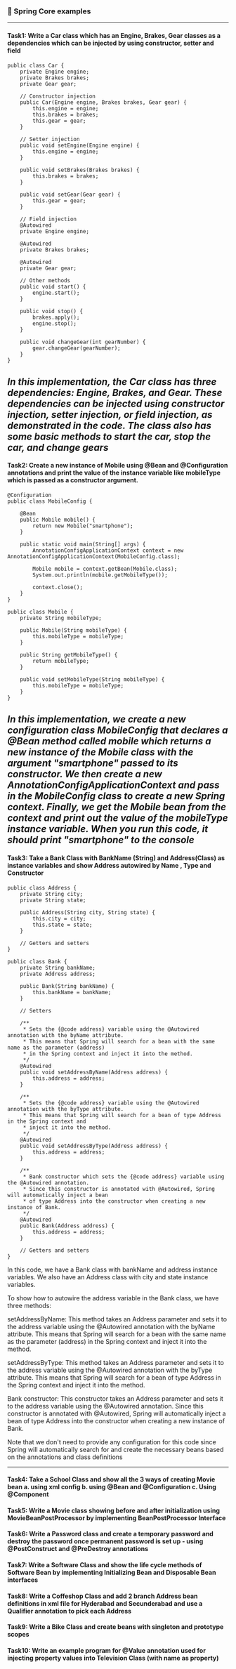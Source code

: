 ### :camel: Spring Core examples
---

#### Task1: Write a Car class which has an Engine, Brakes, Gear classes as a dependencies which can be injected by using constructor, setter and field
```
public class Car {
    private Engine engine;
    private Brakes brakes;
    private Gear gear;

    // Constructor injection
    public Car(Engine engine, Brakes brakes, Gear gear) {
        this.engine = engine;
        this.brakes = brakes;
        this.gear = gear;
    }

    // Setter injection
    public void setEngine(Engine engine) {
        this.engine = engine;
    }

    public void setBrakes(Brakes brakes) {
        this.brakes = brakes;
    }

    public void setGear(Gear gear) {
        this.gear = gear;
    }

    // Field injection
    @Autowired
    private Engine engine;

    @Autowired
    private Brakes brakes;

    @Autowired
    private Gear gear;

    // Other methods
    public void start() {
        engine.start();
    }

    public void stop() {
        brakes.apply();
        engine.stop();
    }

    public void changeGear(int gearNumber) {
        gear.changeGear(gearNumber);
    }
}

```
_In this implementation, the Car class has three dependencies: Engine, Brakes, and Gear. These dependencies can be injected using constructor injection, setter injection, or field injection, as demonstrated in the code. The class also has some basic methods to start the car, stop the car, and change gears_
---

#### Task2: Create a new instance of Mobile using @Bean and @Configuration annotations and print the value of the instance variable like mobileType which is passed as a constructor argument.
```
@Configuration
public class MobileConfig {

    @Bean
    public Mobile mobile() {
        return new Mobile("smartphone");
    }

    public static void main(String[] args) {
        AnnotationConfigApplicationContext context = new AnnotationConfigApplicationContext(MobileConfig.class);

        Mobile mobile = context.getBean(Mobile.class);
        System.out.println(mobile.getMobileType());

        context.close();
    }
}

public class Mobile {
    private String mobileType;

    public Mobile(String mobileType) {
        this.mobileType = mobileType;
    }

    public String getMobileType() {
        return mobileType;
    }

    public void setMobileType(String mobileType) {
        this.mobileType = mobileType;
    }
}

```
_In this implementation, we create a new configuration class MobileConfig that declares a @Bean method called mobile which returns a new instance of the Mobile class with the argument "smartphone" passed to its constructor. We then create a new AnnotationConfigApplicationContext and pass in the MobileConfig class to create a new Spring context. Finally, we get the Mobile bean from the context and print out the value of the mobileType instance variable. When you run this code, it should print "smartphone" to the console_
---
	
#### Task3: Take a Bank Class with BankName (String) and Address(Class) as instance variables and show Address autowired by Name , Type and Constructor
```
public class Address {
    private String city;
    private String state;

    public Address(String city, String state) {
        this.city = city;
        this.state = state;
    }

    // Getters and setters
}

public class Bank {
    private String bankName;
    private Address address;

    public Bank(String bankName) {
        this.bankName = bankName;
    }

    // Setters

    /**
     * Sets the {@code address} variable using the @Autowired annotation with the byName attribute.
     * This means that Spring will search for a bean with the same name as the parameter (address)
     * in the Spring context and inject it into the method.
     */
    @Autowired
    public void setAddressByName(Address address) {
        this.address = address;
    }

    /**
     * Sets the {@code address} variable using the @Autowired annotation with the byType attribute.
     * This means that Spring will search for a bean of type Address in the Spring context and
     * inject it into the method.
     */
    @Autowired
    public void setAddressByType(Address address) {
        this.address = address;
    }

    /**
     * Bank constructor which sets the {@code address} variable using the @Autowired annotation.
     * Since this constructor is annotated with @Autowired, Spring will automatically inject a bean
     * of type Address into the constructor when creating a new instance of Bank.
     */
    @Autowired
    public Bank(Address address) {
        this.address = address;
    }

    // Getters and setters
}
```
In this code, we have a Bank class with bankName and address instance variables. We also have an Address class with city and state instance variables.

To show how to autowire the address variable in the Bank class, we have three methods:

setAddressByName: This method takes an Address parameter and sets it to the address variable using the @Autowired annotation with the byName attribute. This means that Spring will search for a bean with the same name as the parameter (address) in the Spring context and inject it into the method.

setAddressByType: This method takes an Address parameter and sets it to the address variable using the @Autowired annotation with the byType attribute. This means that Spring will search for a bean of type Address in the Spring context and inject it into the method.

Bank constructor: This constructor takes an Address parameter and sets it to the address variable using the @Autowired annotation. Since this constructor is annotated with @Autowired, Spring will automatically inject a bean of type Address into the constructor when creating a new instance of Bank.

Note that we don't need to provide any configuration for this code since Spring will automatically search for and create the necessary beans based on the annotations and class definitions







---

#### Task4: Take a School Class and show all the 3 ways of creating Movie bean a. using xml config b. using @Bean and @Configuration c. Using @Component

#### Task5: Write a Movie class showing before and after initialization using MovieBeanPostProcessor by implementing BeanPostProcessor Interface

#### Task6: Write a Password class and create a temporary password and destroy the password once permanent password is set up - using @PostConstruct and @PreDestroy annotations

#### Task7: Write a Software Class and show the life cycle methods of Software Bean by implementing Initializing Bean and Disposable Bean interfaces

#### Task8: Write a Coffeshop Class and add 2 branch Address bean definitions in xml file for Hyderabad and Secunderabad and use a Qualifier annotation to pick each Address

#### Task9: Write a Bike Class and create beans with singleton and prototype scopes

#### Task10: Write an example program for @Value annotation used for injecting property values into Television Class (with name as property)

